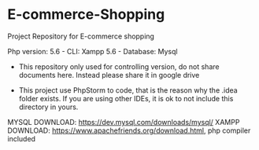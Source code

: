 # E-commerce-Shopping
Project Repository for E-commerce shopping

Php version: 5.6 -
CLI: Xampp 5.6 -
Database: Mysql

- This repository only used for controlling version, do not share documents here.
Instead please share it in google drive

- This project use PhpStorm to code, that is the reason why the .idea folder exists. If you
are using other IDEs, it is ok to not include this directory in yours.

MYSQL DOWNLOAD: https://dev.mysql.com/downloads/mysql/
XAMPP DOWNLOAD: https://www.apachefriends.org/download.html, php compiler included
